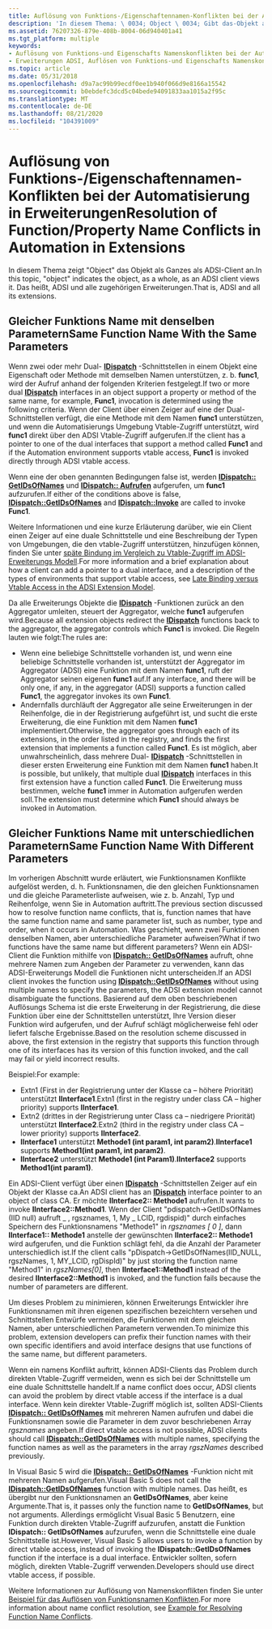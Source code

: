 ```yaml
---
title: Auflösung von Funktions-/Eigenschaftennamen-Konflikten bei der Automatisierung in Erweiterungen
description: 'In diesem Thema: \ 0034; Object \ 0034; Gibt das-Objekt als Ganzes als ADSI-Client an. Das heißt, ADSI und alle zugehörigen Erweiterungen.'
ms.assetid: 76207326-879e-408b-8004-06d940401a41
ms.tgt_platform: multiple
keywords:
- Auflösung von Funktions-und Eigenschafts Namenskonflikten bei der Automatisierung in Erweiterungen
- Erweiterungen ADSI, Auflösen von Funktions-und Eigenschafts Namenskonflikten in Automation
ms.topic: article
ms.date: 05/31/2018
ms.openlocfilehash: d9a7ac99b99ecdf0ee1b940f066d9e8166a15542
ms.sourcegitcommit: b0ebdefc3dcd5c04bede94091833aa1015a2f95c
ms.translationtype: MT
ms.contentlocale: de-DE
ms.lasthandoff: 08/21/2020
ms.locfileid: "104391009"
---
```

# <a name="resolution-of-functionproperty-name-conflicts-in-automation-in-extensions"></a><span data-ttu-id="a51b1-106">Auflösung von Funktions-/Eigenschaftennamen-Konflikten bei der Automatisierung in Erweiterungen</span><span class="sxs-lookup"><span data-stu-id="a51b1-106">Resolution of Function/Property Name Conflicts in Automation in Extensions</span></span>

<span data-ttu-id="a51b1-107">In diesem Thema zeigt "Object" das Objekt als Ganzes als ADSI-Client an.</span><span class="sxs-lookup"><span data-stu-id="a51b1-107">In this topic, "object" indicates the object, as a whole, as an ADSI client views it.</span></span> <span data-ttu-id="a51b1-108">Das heißt, ADSI und alle zugehörigen Erweiterungen.</span><span class="sxs-lookup"><span data-stu-id="a51b1-108">That is, ADSI and all its extensions.</span></span>

## <a name="same-function-name-with-the-same-parameters"></a><span data-ttu-id="a51b1-109">Gleicher Funktions Name mit denselben Parametern</span><span class="sxs-lookup"><span data-stu-id="a51b1-109">Same Function Name With the Same Parameters</span></span>

<span data-ttu-id="a51b1-110">Wenn zwei oder mehr Dual- [**IDispatch**](/windows/win32/api/oaidl/nn-oaidl-idispatch) -Schnittstellen in einem Objekt eine Eigenschaft oder Methode mit demselben Namen unterstützen, z. b. **func1**, wird der Aufruf anhand der folgenden Kriterien festgelegt.</span><span class="sxs-lookup"><span data-stu-id="a51b1-110">If two or more dual [**IDispatch**](/windows/win32/api/oaidl/nn-oaidl-idispatch) interfaces in an object support a property or method of the same name, for example, **Func1**, invocation is determined using the following criteria.</span></span> <span data-ttu-id="a51b1-111">Wenn der Client über einen Zeiger auf eine der Dual-Schnittstellen verfügt, die eine Methode mit dem Namen **func1** unterstützen, und wenn die Automatisierungs Umgebung Vtable-Zugriff unterstützt, wird **func1** direkt über den ADSI Vtable-Zugriff aufgerufen.</span><span class="sxs-lookup"><span data-stu-id="a51b1-111">If the client has a pointer to one of the dual interfaces that support a method called **Func1** and if the Automation environment supports vtable access, **Func1** is invoked directly through ADSI vtable access.</span></span>

<span data-ttu-id="a51b1-112">Wenn eine der oben genannten Bedingungen false ist, werden [**IDispatch:: GetIDsOfNames**](/windows/win32/api/oaidl/nf-oaidl-idispatch-getidsofnames) und [**IDispatch:: Aufrufen**](/windows/win32/api/oaidl/nf-oaidl-idispatch-invoke) aufgerufen, um **func1** aufzurufen.</span><span class="sxs-lookup"><span data-stu-id="a51b1-112">If either of the conditions above is false, [**IDispatch::GetIDsOfNames**](/windows/win32/api/oaidl/nf-oaidl-idispatch-getidsofnames) and [**IDispatch::Invoke**](/windows/win32/api/oaidl/nf-oaidl-idispatch-invoke) are called to invoke **Func1**.</span></span>

<span data-ttu-id="a51b1-113">Weitere Informationen und eine kurze Erläuterung darüber, wie ein Client einen Zeiger auf eine duale Schnittstelle und eine Beschreibung der Typen von Umgebungen, die den vtable-Zugriff unterstützen, hinzufügen können, finden Sie unter [späte Bindung im Vergleich zu Vtable-Zugriff im ADSI-Erweiterungs Modell](late-binding-vs--vtable-access-in-the-adsi-extension-model.md).</span><span class="sxs-lookup"><span data-stu-id="a51b1-113">For more information and a brief explanation about how a client can add a pointer to a dual interface, and a description of the types of environments that support vtable access, see [Late Binding versus Vtable Access in the ADSI Extension Model](late-binding-vs--vtable-access-in-the-adsi-extension-model.md).</span></span>

<span data-ttu-id="a51b1-114">Da alle Erweiterungs Objekte die [**IDispatch**](/windows/win32/api/oaidl/nn-oaidl-idispatch) -Funktionen zurück an den Aggregator umleiten, steuert der Aggregator, welche **func1** aufgerufen wird.</span><span class="sxs-lookup"><span data-stu-id="a51b1-114">Because all extension objects redirect the [**IDispatch**](/windows/win32/api/oaidl/nn-oaidl-idispatch) functions back to the aggregator, the aggregator controls which **Func1** is invoked.</span></span> <span data-ttu-id="a51b1-115">Die Regeln lauten wie folgt:</span><span class="sxs-lookup"><span data-stu-id="a51b1-115">The rules are:</span></span>

-   <span data-ttu-id="a51b1-116">Wenn eine beliebige Schnittstelle vorhanden ist, und wenn eine beliebige Schnittstelle vorhanden ist, unterstützt der Aggregator im Aggregator (ADSI) eine Funktion mit dem Namen **func1**, ruft der Aggregator seinen eigenen **func1** auf.</span><span class="sxs-lookup"><span data-stu-id="a51b1-116">If any interface, and there will be only one, if any, in the aggregator (ADSI) supports a function called **Func1**, the aggregator invokes its own **Func1**.</span></span>
-   <span data-ttu-id="a51b1-117">Andernfalls durchläuft der Aggregator alle seine Erweiterungen in der Reihenfolge, die in der Registrierung aufgeführt ist, und sucht die erste Erweiterung, die eine Funktion mit dem Namen **func1** implementiert.</span><span class="sxs-lookup"><span data-stu-id="a51b1-117">Otherwise, the aggregator goes through each of its extensions, in the order listed in the registry, and finds the first extension that implements a function called **Func1**.</span></span> <span data-ttu-id="a51b1-118">Es ist möglich, aber unwahrscheinlich, dass mehrere Dual- [**IDispatch**](/windows/win32/api/oaidl/nn-oaidl-idispatch) -Schnittstellen in dieser ersten Erweiterung eine Funktion mit dem Namen **func1** haben.</span><span class="sxs-lookup"><span data-stu-id="a51b1-118">It is possible, but unlikely, that multiple dual [**IDispatch**](/windows/win32/api/oaidl/nn-oaidl-idispatch) interfaces in this first extension have a function called **Func1**.</span></span> <span data-ttu-id="a51b1-119">Die Erweiterung muss bestimmen, welche **func1** immer in Automation aufgerufen werden soll.</span><span class="sxs-lookup"><span data-stu-id="a51b1-119">The extension must determine which **Func1** should always be invoked in Automation.</span></span>

## <a name="same-function-name-with-different-parameters"></a><span data-ttu-id="a51b1-120">Gleicher Funktions Name mit unterschiedlichen Parametern</span><span class="sxs-lookup"><span data-stu-id="a51b1-120">Same Function Name With Different Parameters</span></span>

<span data-ttu-id="a51b1-121">Im vorherigen Abschnitt wurde erläutert, wie Funktionsnamen Konflikte aufgelöst werden, d. h. Funktionsnamen, die den gleichen Funktionsnamen und die gleiche Parameterliste aufweisen, wie z. b. Anzahl, Typ und Reihenfolge, wenn Sie in Automation auftritt.</span><span class="sxs-lookup"><span data-stu-id="a51b1-121">The previous section discussed how to resolve function name conflicts, that is, function names that have the same function name and same parameter list, such as number, type and order, when it occurs in Automation.</span></span> <span data-ttu-id="a51b1-122">Was geschieht, wenn zwei Funktionen denselben Namen, aber unterschiedliche Parameter aufweisen?</span><span class="sxs-lookup"><span data-stu-id="a51b1-122">What if two functions have the same name but different parameters?</span></span> <span data-ttu-id="a51b1-123">Wenn ein ADSI-Client die Funktion mithilfe von [**IDispatch:: GetIDsOfNames**](/windows/win32/api/oaidl/nf-oaidl-idispatch-getidsofnames) aufruft, ohne mehrere Namen zum Angeben der Parameter zu verwenden, kann das ADSI-Erweiterungs Modell die Funktionen nicht unterscheiden.</span><span class="sxs-lookup"><span data-stu-id="a51b1-123">If an ADSI client invokes the function using [**IDispatch::GetIDsOfNames**](/windows/win32/api/oaidl/nf-oaidl-idispatch-getidsofnames) without using multiple names to specify the parameters, the ADSI extension model cannot disambiguate the functions.</span></span> <span data-ttu-id="a51b1-124">Basierend auf dem oben beschriebenen Auflösungs Schema ist die erste Erweiterung in der Registrierung, die diese Funktion über eine der Schnittstellen unterstützt, Ihre Version dieser Funktion wird aufgerufen, und der Aufruf schlägt möglicherweise fehl oder liefert falsche Ergebnisse.</span><span class="sxs-lookup"><span data-stu-id="a51b1-124">Based on the resolution scheme discussed in above, the first extension in the registry that supports this function through one of its interfaces has its version of this function invoked, and the call may fail or yield incorrect results.</span></span>

<span data-ttu-id="a51b1-125">Beispiel:</span><span class="sxs-lookup"><span data-stu-id="a51b1-125">For example:</span></span>

-   <span data-ttu-id="a51b1-126">Extn1 (First in der Registrierung unter der Klasse ca – höhere Priorität) unterstützt **IInterface1**.</span><span class="sxs-lookup"><span data-stu-id="a51b1-126">Extn1 (first in the registry under class CA – higher priority) supports **IInterface1**.</span></span>
-   <span data-ttu-id="a51b1-127">Extn2 (drittes in der Registrierung unter Class ca – niedrigere Priorität) unterstützt **IInterface2**.</span><span class="sxs-lookup"><span data-stu-id="a51b1-127">Extn2 (third in the registry under class CA – lower priority) supports **IInterface2**.</span></span>
-   <span data-ttu-id="a51b1-128">**IInterface1** unterstützt **Methode1 (int param1, int param2)**.</span><span class="sxs-lookup"><span data-stu-id="a51b1-128">**IInterface1** supports **Method1(int param1, int param2)**.</span></span>
-   <span data-ttu-id="a51b1-129">**IInterface2** unterstützt **Methode1 (int Param1)**.</span><span class="sxs-lookup"><span data-stu-id="a51b1-129">**IInterface2** supports **Method1(int param1)**.</span></span>

<span data-ttu-id="a51b1-130">Ein ADSI-Client verfügt über einen [**IDispatch**](/windows/win32/api/oaidl/nn-oaidl-idispatch) -Schnittstellen Zeiger auf ein Objekt der Klasse ca.</span><span class="sxs-lookup"><span data-stu-id="a51b1-130">An ADSI client has an [**IDispatch**](/windows/win32/api/oaidl/nn-oaidl-idispatch) interface pointer to an object of class CA.</span></span> <span data-ttu-id="a51b1-131">Er möchte **IInterface2:: Methode1** aufrufen.</span><span class="sxs-lookup"><span data-stu-id="a51b1-131">It wants to invoke **IInterface2::Method1**.</span></span> <span data-ttu-id="a51b1-132">Wenn der Client "pdispatch->GetIDsOfNames (IID null) aufruft \_ , rgsznames, 1, My \_ LCID, rgdispid)" durch einfaches Speichern des Funktionsnamens "Methode1" in *rgsznames \[ 0 \]*, dann **IInterface1:: Methode1** anstelle der gewünschten **IInterface2:: Methode1** wird aufgerufen, und die Funktion schlägt fehl, da die Anzahl der Parameter unterschiedlich ist.</span><span class="sxs-lookup"><span data-stu-id="a51b1-132">If the client calls "pDispatch->GetIDsOfNames(IID\_NULL, rgszNames, 1, MY\_LCID, rgDispId)" by just storing the function name "Method1" in *rgszNames\[0\]*, then **IInterface1::Method1** instead of the desired **IInterface2::Method1** is invoked, and the function fails because the number of parameters are different.</span></span>

<span data-ttu-id="a51b1-133">Um dieses Problem zu minimieren, können Erweiterungs Entwickler ihre Funktionsnamen mit ihren eigenen spezifischen bezeichtern versehen und Schnittstellen Entwürfe vermeiden, die Funktionen mit dem gleichen Namen, aber unterschiedlichen Parametern verwenden.</span><span class="sxs-lookup"><span data-stu-id="a51b1-133">To minimize this problem, extension developers can prefix their function names with their own specific identifiers and avoid interface designs that use functions of the same name, but different parameters.</span></span>

<span data-ttu-id="a51b1-134">Wenn ein namens Konflikt auftritt, können ADSI-Clients das Problem durch direkten Vtable-Zugriff vermeiden, wenn es sich bei der Schnittstelle um eine duale Schnittstelle handelt.</span><span class="sxs-lookup"><span data-stu-id="a51b1-134">If a name conflict does occur, ADSI clients can avoid the problem by direct vtable access if the interface is a dual interface.</span></span> <span data-ttu-id="a51b1-135">Wenn kein direkter Vtable-Zugriff möglich ist, sollten ADSI-Clients [**IDispatch:: GetIDsOfNames**](/windows/win32/api/oaidl/nf-oaidl-idispatch-getidsofnames) mit mehreren Namen aufrufen und dabei die Funktionsnamen sowie die Parameter in dem zuvor beschriebenen Array *rgsznames* angeben.</span><span class="sxs-lookup"><span data-stu-id="a51b1-135">If direct vtable access is not possible, ADSI clients should call [**IDispatch::GetIDsOfNames**](/windows/win32/api/oaidl/nf-oaidl-idispatch-getidsofnames) with multiple names, specifying the function names as well as the parameters in the array *rgszNames* described previously.</span></span>

<span data-ttu-id="a51b1-136">In Visual Basic 5 wird die [**IDispatch:: GetIDsOfNames**](/windows/win32/api/oaidl/nf-oaidl-idispatch-getidsofnames) -Funktion nicht mit mehreren Namen aufgerufen.</span><span class="sxs-lookup"><span data-stu-id="a51b1-136">Visual Basic 5 does not call the [**IDispatch::GetIDsOfNames**](/windows/win32/api/oaidl/nf-oaidl-idispatch-getidsofnames) function with multiple names.</span></span> <span data-ttu-id="a51b1-137">Das heißt, es übergibt nur den Funktionsnamen an **GetIDsOfNames**, aber keine Argumente.</span><span class="sxs-lookup"><span data-stu-id="a51b1-137">That is, it passes only the function name to **GetIDsOfNames**, but not arguments.</span></span> <span data-ttu-id="a51b1-138">Allerdings ermöglicht Visual Basic 5 Benutzern, eine Funktion durch direkten Vtable-Zugriff aufzurufen, anstatt die Funktion **IDispatch:: GetIDsOfNames** aufzurufen, wenn die Schnittstelle eine duale Schnittstelle ist.</span><span class="sxs-lookup"><span data-stu-id="a51b1-138">However, Visual Basic 5 allows users to invoke a function by direct vtable access, instead of invoking the **IDispatch::GetIDsOfNames** function if the interface is a dual interface.</span></span> <span data-ttu-id="a51b1-139">Entwickler sollten, sofern möglich, direkten Vtable-Zugriff verwenden.</span><span class="sxs-lookup"><span data-stu-id="a51b1-139">Developers should use direct vtable access, if possible.</span></span>

<span data-ttu-id="a51b1-140">Weitere Informationen zur Auflösung von Namenskonflikten finden Sie unter [Beispiel für das Auflösen von Funktionsnamen Konflikten](example-for-resolving-function-name-conflicts.md).</span><span class="sxs-lookup"><span data-stu-id="a51b1-140">For more information about name conflict resolution, see [Example for Resolving Function Name Conflicts](example-for-resolving-function-name-conflicts.md).</span></span>

 

 